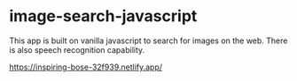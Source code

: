 # image-search-javascript

This app is built on vanilla javascript to search for images on the web. There is also speech recognition capability.

https://inspiring-bose-32f939.netlify.app/
